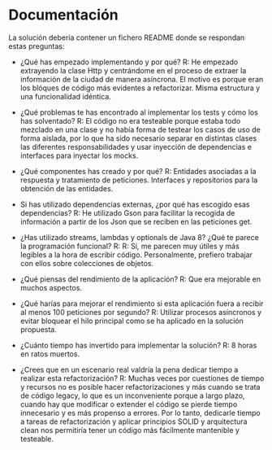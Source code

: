 # Documentación

La solución debería contener un fichero README donde se respondan estas preguntas:
- ¿Qué has empezado implementando y por qué?
  R: He empezado extrayendo la clase Http y centrándome en el proceso de extraer la información de la ciudad de manera asíncrona.
  El motivo es porque eran los blóques de código más evidentes a refactorizar. Misma estructura y una funcionalidad idéntica.

- ¿Qué problemas te has encontrado al implementar los tests y cómo los has solventado?
  R: El código no era testeable porque estaba todo mezclado en una clase y no había forma de testear los casos de uso de forma aislada, por lo que ha sido necesario separar en distintas clases las diferentes responsabilidades y usar inyección de dependencias e interfaces para inyectar los mocks.

- ¿Qué componentes has creado y por qué?
  R: Entidades asociadas a la respuesta y tratamiento de peticiones. Interfaces y repositorios para la obtención de las entidades.

- Si has utilizado dependencias externas, ¿por qué has escogido esas dependencias?
  R: He utilizado Gson para facilitar la recogida de información a partir de los Json que se reciben en las peticiones get.

- ¿Has utilizado  streams, lambdas y optionals de Java 8? ¿Qué te parece la programación funcional?
  R: R: Sí, me parecen muy útiles y más legibles a la hora de escribir código. Personalmente, prefiero trabajar con ellos sobre colecciones de objetos.

- ¿Qué piensas del rendimiento de la aplicación?
  R: Que era mejorable en muchos aspectos.

- ¿Qué harías para mejorar el rendimiento si esta aplicación fuera a recibir al menos 100 peticiones por segundo?
  R: Utilizar procesos asíncronos y evitar bloquear el hilo principal como se ha aplicado en la solución propuesta.

- ¿Cuánto tiempo has invertido para implementar la solución?
  R: 8 horas en ratos muertos.

- ¿Crees que en un escenario real valdría la pena dedicar tiempo a realizar esta refactorización?
  R: Muchas veces por cuestiones de tiempo y recursos no es posible hacer refactorizaciones y más cuando se trata de código legacy, lo que es un inconveniente porque a largo plazo, cuando hay que modificar o extender el código se pierde tiempo innecesario y es más propenso a errores. Por lo tanto, dedicarle tiempo a tareas de refactorización y aplicar principios SOLID y arquitectura clean nos permitiría tener un código más fácilmente mantenible y testeable.
